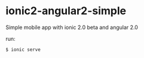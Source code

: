 # ionic2-angular2-simple
Simple mobile app with ionic 2.0 beta and angular 2.0

run:

```javascript
$ ionic serve
```
